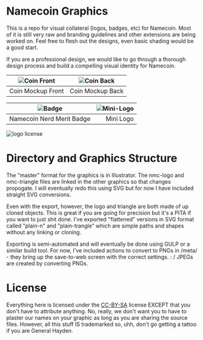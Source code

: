 Namecoin Graphics
=================

This is a repo for visual collateral (logos, badges, etc) for Namecoin.  Most of it is still very raw and branding guidelines and other extensions are being worked on.  Feel free to flesh out the designs, even basic shading would be a good start.

If you are a professional design, we would like to go through a thorough design process and build a compelling visual identity for Namecoin.

| ![Coin Front](https://raw.github.com/indolering/nmc-graphics/master/png/250/nmc-coinage-front.png) |      ![Coin Back](https://raw.github.com/indolering/nmc-graphics/master/png/250/nmc-coinage-back.png) |
| :-----------: | :-----------: |
| Coin Mockup Front | Coin Mockup Back |

| ![Badge](https://raw.github.com/indolering/nmc-graphics/master/png/250/badge-prototype.png) |      ![Mini-Logo](https://raw.github.com/indolering/nmc-graphics/master/png/100/nmc-logo-mini.png) |
| :-----------: | -----------: |
| Namecoin Nerd Merit Badge | Mini Logo |


![logo license](http://i.creativecommons.org/l/by-sa/4.0/80x15.png)


Directory and Graphics Structure
================================
The "master" format for the graphics is in Illustrator.  The nmc-logo and nmc-triangle files are linked in the other graphics so that changes propogate.  I will eventually redo this using SVG but for now I have included straight SVG conversions.

Even with the export, however, the logo and triangle are both made of up cloned objects. This is great if you are going for precision but it's a PITA if you want to just shit done.  I've exported "flattened" versions in SVG format called "plain-n" and "plain-trangle" which are simple paths and shapes without any linking or cloning.

Exporting is semi-automated and will eventually be done using GULP or a similar build tool.  For now, I've included actions to convert to PNGs in /meta/ - they bring up the save-to-web screen with the correct settings. : /  JPEGs are created by converting PNGs.

License
=======
Everything here is licensed under the [CC-BY-SA](http://creativecommons.org/licenses/by-sa/4.0/deed.en_US) license EXCEPT that you don't have to attribute anything.  No, really, we don't want you to have to plaster our names on your graphic as long as you are sharing the source files.  However, all this stuff IS trademarked so, uhh, don't go getting a tattoo if you are General Hayden. 
